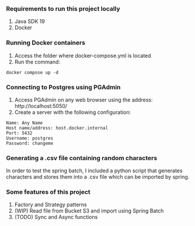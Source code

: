 ### Requirements to run this project locally
1. Java SDK 19
2. Docker

### Running Docker containers
1. Access the folder where docker-compose.yml is located
2. Run the command:
```
docker compose up -d 
```
### Connecting to Postgres using PGAdmin
1. Access PGAdmin on any web browser using the address: http://localhost:5050/
2. Create a server with the following configuration:
```
Name: Any Name
Host name/address: host.docker.internal
Port: 5432
Username: postgres
Password: changeme
```

### Generating a .csv file containing random characters
In order to test the spring batch, I included a python script that generates
characters and stores them into a .csv file which can be imported by spring.

### Some features of this project
1. Factory and Strategy patterns
2. (WIP) Read file from Bucket S3 and import using Spring Batch
3. (TODO) Sync and Async functions